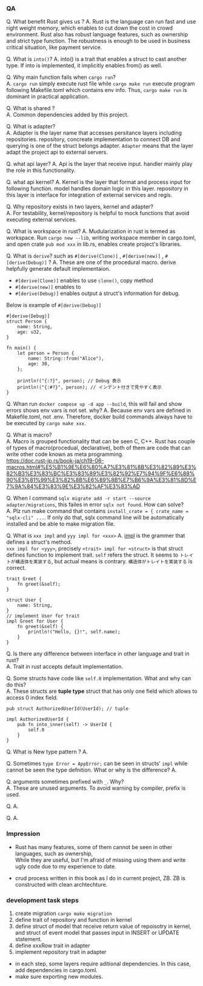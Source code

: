 ### QA

Q. What benefit Rust gives us ?
A. Rust is the language can run fast and use right weight memory, which enables to cut down the cost in crowd environment.  Rust also has robust language features, such as ownership and strict type function. The robustness is enough to be used in business critical situation, like payment service.

Q. What is `into()`? 
A. into() is a trait that enables a struct to cast another type. If into is implemented, it implicitly enables from() as well.  

Q. Why main function fails when `cargo run`?  
A. `cargo run` simply execute rust file while `cargo make run` execute program following Makefile.toml which contains env info. Thus, `cargo make run` is dominant in practical application.  

Q. What is shared ?  
A. Common dependencies added by this project.  

Q. What is adapter?  
A. Adapter is the layer name that accesses persitance layers including repositories. repository, concreate implementation to connect DB and querying is one of the struct belongs adapter. `Adapter` means that the layer adapt the project api to external servers.  

Q. what api layer?
A. Api is the layer that receive input. handler mainly play the role in this functionality.  

Q. what api kernel?
A. Kernel is the layer that format and process input for following function. model handles domain logic in this layer. repository in this layer is interface for integration of  external services and regis. 

Q. Why repository exists in two layers, kernel and adapter?  
A. For testability, kernel/repository is helpful to mock functions that avoid executing external services.  

Q. What is workspace in rust?
A. Mudularization in rust is termed as workspace. Run `cargo new --lib`, writing workspace member in cargo.toml, and open crate `pub mod xxx` in lib.rs, enables create project's libraries.  

Q. What is `derive`? such as `#[derive(Clone)]` , `#[derive(new)]` , `#[derive(Debug)]` ?
A. These are one of the procedural macro. derive helpfully generate default implementaion.  
- `#[derive(Clone)]` enables to use `clone()`, copy method  
- `#[derive(new)]`  enables to 
- `#[derive(Debug)]` enables output a struct's information for debug.  

Below is example of `#[derive(Debug)]`  
```
#[derive(Debug)]
struct Person {
    name: String,
    age: u32,
}

fn main() {
    let person = Person {
        name: String::from("Alice"),
        age: 30,
    };

    println!("{:?}", person); // Debug 表示
    println!("{:#?}", person); // インデント付きで見やすく表示
}
```

Q. Whan run `docker compose up -d app --build`, this will fail and show errors shows env vars is not set. why?
A. Because env vars are defined in Makefile.toml, not .env. Therefore, docker build commands always have to be executed by `cargo make xxx`.  

Q. What is macro?  
A. Macro is grouped functionality that can be seen C, C++. Rust has couple of types of macro(procedual, declarative), both of them are code that can write other code known as meta programming.  
https://doc.rust-jp.rs/book-ja/ch19-06-macros.html#%E5%B1%9E%E6%80%A7%E3%81%8B%E3%82%89%E3%82%B3%E3%83%BC%E3%83%89%E3%82%92%E7%94%9F%E6%88%90%E3%81%99%E3%82%8B%E6%89%8B%E7%B6%9A%E3%81%8D%E7%9A%84%E3%83%9E%E3%82%AF%E3%83%AD  


Q. When I command `sqlx migrate add -r start --source adapter/migrations`, this failes in error `sqlx not found`. How can solve?  
A. Plz run make command that contains `install_crate = { crate_name = "sqlx-cli" ...`. If only do that, sqlx command line will be automatically installed and be able to make migration file.  

Q. What is `xxx impl` and `yyy impl for <xxx>`
A. [impl](https://doc.rust-jp.rs/book-ja/ch05-03-method-syntax.html?search=#%E3%83%A1%E3%82%BD%E3%83%83%E3%83%89%E8%A8%98%E6%B3%95) is the grammer that defines a struct's method.  
`xxx impl for <yyy>`, precisely `<trait> impl for <struct>` is that struct defines function to implement trait. `self` refers the struct. It seems to `トレイトが構造体を実装する`, but actual means is contrary. `構造体がトレイトを実装する` is correct.  

```
trait Greet {
    fn greet(&self);
}

struct User {
    name: String,
}
// implement User for trait
impl Greet for User {
    fn greet(&self) {
        println!("Hello, {}!", self.name);
    }
}
```

Q. Is there any difference between interface in other language and trait in rust?  
A. Trait in rust accepts default implementation.  

Q. Some structs have code like `self.0` implementation. What and why can do this?  
A. These structs are **tuple type** struct that has only one field which allows to access 0 index field.  

```
pub struct AuthorizedUserId(UserId); // tuple

impl AuthorizedUserId {
    pub fn into_inner(self) -> UserId {
        self.0
    }
}

```

Q. What is New type pattern ?
A. 

Q. Sometimes `type Error = AppError;` can be seen in structs' `impl` while cannot be seen the type defnition. What or why is the difference?
A. 

Q. arguments sometimes prefixed with `_`. Why?  
A. These are unused arguments. To avoid warning by compiler, prefix is used.  

Q.
A. 

Q.
A. 

### Impression

- Rust has many features, some of them cannot be seen in other languages, such as ownership,  
While they are useful, but I'm afraid of missing using them and write ugly code due to my experience to date.  

- crud process written in this book as I do in current project, ZB. ZB is constructed with clean archtechture.  

### development task steps

1. create migration `cargo make migration`
2. define trait of repository and function in kernel
3. define struct of model that receive return value of repoisotry in kernel, and struct of event model that passes input in INSERT or UPDATE statement.  
4. define xxxRow trait in adapter
5. implement repository trait in adapter


* in each step, some layers require aditional dependencies. In this case, add dependencies in cargo.toml.  
* make sure exporting new modules.  
